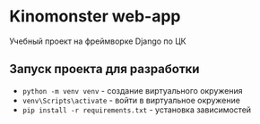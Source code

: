# Kinomonster web-app

Учебный проект на фреймворке Django по ЦК 

## Запуск проекта для разработки

- `python -m venv venv` - создание виртуального окружения
- `venv\Scripts\activate` - войти в виртуальное окружение
- `pip install -r requirements.txt` - установка зависимостей


